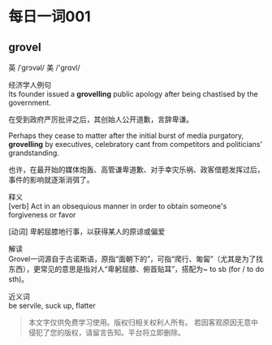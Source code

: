 <script src="https://hypothes.is/embed.js" async></script>
 

<!--<audio id="my-audio-stream" controlsList="nodownload fullscreen" oncontextmenu="return false" preload="auto" controls>
            <source src="https://res.wx.qq.com/voice/getvoice?mediaid=MzI5MTIxMjM5MV81MDQwMDg4Njc=" type="audio/mpeg" >
</audio>-->

# 每日一词001

## **grovel**<br/>
英 /ˈgrɔvəl/ 美 /'ɡrɑvl/

经济学人例句<br/>
Its founder issued a **grovelling** public apology after being chastised by the government.

在受到政府严厉批评之后，其创始人公开道歉，言辞卑谦。

Perhaps they cease to matter after the initial burst of media purgatory, **grovelling** by executives, celebratory cant from competitors and politicians’ grandstanding.

也许，在最开始的媒体炮轰、高管谦卑道歉、对手幸灾乐祸、政客借题发挥过后，事件的影响就逐渐消弭了。

释义<br/>
[verb] Act in an obsequious manner in order to obtain someone's forgiveness or favor

[动词] 卑躬屈膝地行事，以获得某人的原谅或偏爱

解读<br/>
Grovel一词源自于古诺斯语，原指“面朝下的”，可指“爬行、匍匐”（尤其是为了找东西），更常见的意思是指对人“卑躬屈膝、俯首贴耳”，搭配为~ to sb (for / to do sth)。

近义词<br/>
be servile, suck up, flatter

> 本文字仅供免费学习使用。版权归相关权利人所有。 若因客观原因无意中侵犯了您的版权，请留言告知。平台将立即删除。
